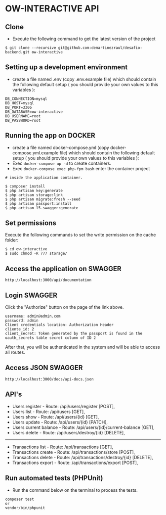 # OW-INTERACTIVE API

## Clone
* Execute the following command to get the latest version of the project
```
$ git clone --recursive git@github.com:demartinezraul/desafio-backend.git ow-interactive
```

## Setting up a development environment

* create a file named .env (copy .env.example file) which should contain the following default setup ( you should provide your own values to this variables ):
```
DB_CONNECTION=mysql
DB_HOST=mysql
DB_PORT=3306
DB_DATABASE=ow-interactive
DB_USERNAME=root
DB_PASSWORD=root
```

## Running the app on DOCKER

* create a file named docker-compose.yml (copy docker-compose.yml.example file) which should contain the following default setup ( you should provide your own values to this variables ):
* Exec `docker-compose up -d` to create containers.
* Exec `docker-compose exec php-fpm bash` enter the container project
```
# inside the application container.

$ composer install
$ php artisan key:generate
$ php artisan storage:link
$ php artisan migrate:fresh --seed
$ php artisan passport:install
$ php artisan l5-swagger:generate

```

## Set permissions
Execute the following commands to set the write permission on the cache folder:
```
$ cd ow-interactive
$ sudo chmod -R 777 storage/
```
## Access the application on SWAGGER

```
http://localhost:3000/api/documentation
```

## Login SWAGGER
Click the "Authorize" button on the page of the link above.
 
```
username: admin@admin.com
password: admin
Client credentials location: Authorization Header
cliente_id: 2
client_secret: Token generated by the passport is found in the oauth_secrets table secret column of ID 2
```
After that, you will be authenticated in the system and will be able to access all routes.

## Access JSON SWAGGER

```
http://localhost:3000/docs/api-docs.json
```

## API's

* Users register - Route: /api/users/register [POST],
* Users list - Route: /api/users [GET],
* Users show - Route: /api/users/{id} [GET],
* Users update - Route: /api/users/{id} [PATCH],
* Users current balance - Route: /api/users/{id}/current-balance [GET],
* Users delete - Route: /api/users/destroy/{id} [DELETE],
---
* Transactions list - Route: /api/transactions [GET],
* Transactions create - Route: /api/transactions/store [POST],
* Transactions delete - Route: /api/transactions/destroy/{id} [DELETE],
* Transactions export - Route: /api/transactions/export [POST],

## Run automated tests (PHPUnit)
* Run the command below on the terminal to process the tests.
``` 
composer test
or
vendor/bin/phpunit
```
